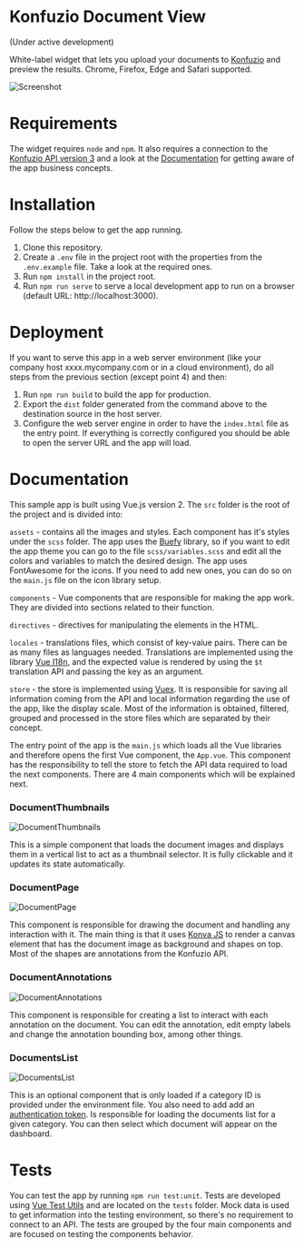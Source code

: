 # Konfuzio Document View

(Under active development)

White-label widget that lets you upload your documents to [Konfuzio](https://konfuzio.com) and preview the results. Chrome, Firefox, Edge and Safari supported.

![Screenshot](http://raw.githubusercontent.com/konfuzio-ai/konfuzio-capture-vue/main/screenshot.png)

# **Requirements**

The widget requires `node` and `npm`. It also requires a connection to the [Konfuzio API version 3](https://app.konfuzio.com/v3/swagger/) and a look at the [Documentation](https://help.konfuzio.com/) for getting aware of the app business concepts.

# **Installation**

Follow the steps below to get the app running.

1. Clone this repository.
2. Create a `.env` file in the project root with the properties from the `.env.example` file. Take a look at the required ones.
3. Run `npm install` in the project root.
4. Run `npm run serve` to serve a local development app to run on a browser (default URL: http://localhost:3000).

# **Deployment**

If you want to serve this app in a web server environment (like your company host xxxx.mycompany.com or in a cloud environment), do all steps from the previous section (except point 4) and then:

1. Run `npm run build` to build the app for production.
2. Export the `dist` folder generated from the command above to the destination source in the host server.
3. Configure the web server engine in order to have the `index.html` file as the entry point. If everything is correctly configured you should be able to open the server URL and the app will load.

# **Documentation**

This sample app is built using Vue.js version 2. The `src` folder is the root of the project and is divided into:

`assets` - contains all the images and styles. Each component has it's styles under the `scss` folder. The app uses the [Buefy](https://buefy.org) library, so if you want to edit the app theme you can go to the file `scss/variables.scss` and edit all the colors and variables to match the desired design.
The app uses FontAwesome for the icons. If you need to add new ones, you can do so on the `main.js` file on the icon library setup.

`components` - Vue components that are responsible for making the app work. They are divided into sections related to their function.

`directives` - directives for manipulating the elements in the HTML.

`locales` - translations files, which consist of key-value pairs. There can be as many files as languages needed. Translations are implemented using the library [Vue I18n](https://vue-i18n.intlify.dev/), and the expected value is rendered by using the `$t` translation API and passing the key as an argument.

`store` - the store is implemented using [Vuex](https://vuex.vuejs.org/). It is responsible for saving all information coming from the API and local information regarding the use of the app, like the display scale. Most of the information is obtained, filtered, grouped and processed in the store files which are separated by their concept.

The entry point of the app is the `main.js` which loads all the Vue libraries and therefore opens the first Vue component, the `App.vue`. This component has the responsibility to tell the store to fetch the API data required to load the next components. There are 4 main components which will be explained next.

### DocumentThumbnails

![DocumentThumbnails](http://raw.githubusercontent.com/konfuzio-ai/konfuzio-capture-vue/main/document_thumbnails.svg)

This is a simple component that loads the document images and displays them in a vertical list to act as a thumbnail selector. It is fully clickable and it updates its state automatically.

### DocumentPage

![DocumentPage](http://raw.githubusercontent.com/konfuzio-ai/konfuzio-capture-vue/main/document_page.svg)

This component is responsible for drawing the document and handling any interaction with it. The main thing is that it uses [Konva JS](https://konvajs.org/docs/vue/index.html) to render a canvas element that has the document image as background and shapes on top. Most of the shapes are annotations from the Konfuzio API.

### DocumentAnnotations

![DocumentAnnotations](http://raw.githubusercontent.com/konfuzio-ai/konfuzio-capture-vue/main/document_annotations.svg)

This component is responsible for creating a list to interact with each annotation on the document. You can edit the annotation, edit empty labels and change the annotation bounding box, among other things.

### DocumentsList

![DocumentsList](http://raw.githubusercontent.com/konfuzio-ai/konfuzio-capture-vue/main/documents_list.gif)

This is an optional component that is only loaded if a category ID is provided under the environment file. You also need to add add an [authentication token](https://dev.konfuzio.com/web/api_v3.html#authentication). Is responsible for loading the documents list for a given category. You can then select which document will appear on the dashboard.

# **Tests**

You can test the app by running `npm run test:unit`. Tests are developed using [Vue Test Utils](https://github.com/vuejs/vue-test-utils) and are located on the `tests` folder. Mock data is used to get information into the testing environment, so there's no requirement to connect to an API. The tests are grouped by the four main components and are focused on testing the components behavior.
